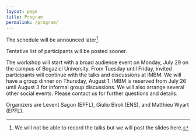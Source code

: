 ```yaml
---
layout: page
title: Program
permalink: /program/
---
```


The schedule will be announced later[^slides].

Tentative list of participants will be posted sooner.  

The workshop will start with a broad audience event on Monday, July 29 on the campus of Bogazici University. From Tuesday until Friday, invited participants will continue with the talks and discussions at IMBM. We will have a group dinner on Thursday, August 1. IMBM is reserved from July 26 until August 3 for informal group discussions. We will also arrange several other social events. Please contact us for further questions and details.    


Organizers are Levent Sagun (EPFL), Giulio Biroli (ENS), and Matthieu Wyart (EPFL).  

[^slides]: We will not be able to record the talks but we will post the slides here.
